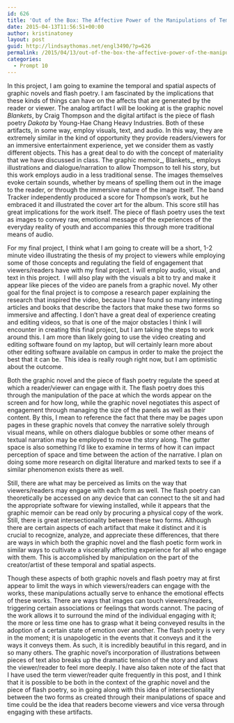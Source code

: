 ```yaml
---
id: 626
title: 'Out of the Box: The Affective Power of the Manipulations of Temporality and Spatiality in Graphic Novels and Flash Poetry'
date: 2015-04-13T11:56:51+00:00
author: kristinatoney
layout: post
guid: http://lindsaythomas.net/engl3490/?p=626
permalink: /2015/04/13/out-of-the-box-the-affective-power-of-the-manipulations-of-temporality-and-spatiality-in-graphic-novels-and-flash-poetry/
categories:
  - Prompt 10
---
```

In this project, I am going to examine the temporal and spatial aspects of graphic novels and flash poetry. I am fascinated by the implications that these kinds of things can have on the affects that are generated by the reader or viewer. The analog artifact I will be looking at is the graphic novel _Blankets_, by Craig Thompson and the digital artifact is the piece of flash poetry _Dakota_ by Young-Hae Chang Heavy Industries. Both of these artifacts, in some way, employ visuals, text, and audio. In this way, they are extremely similar in the kind of opportunity they provide readers/viewers for an immersive entertainment experience, yet we consider them as vastly different objects. This has a great deal to do with the concept of materiality that we have discussed in class. The graphic memoir_, Blankets_, employs illustrations and dialogue/narration to allow Thompson to tell his story, but this work employs audio in a less traditional sense. The images themselves evoke certain sounds, whether by means of spelling them out in the image to the reader, or through the immersive nature of the image itself. The band Tracker independently produced a score for Thompson’s work, but he embraced it and illustrated the cover art for the album. This score still has great implications for the work itself. The piece of flash poetry uses the text as images to convey raw, emotional message of the experiences of the everyday reality of youth and accompanies this through more traditional means of audio.

For my final project, I think what I am going to create will be a short, 1-2 minute video illustrating the thesis of my project to viewers while employing some of those concepts and regulating the field of engagement that viewers/readers have with my final project. I will employ audio, visual, and text in this project.  I will also play with the visuals a bit to try and make it appear like pieces of the video are panels from a graphic novel. My other goal for the final project is to compose a research paper explaining the research that inspired the video, because I have found so many interesting articles and books that describe the factors that make these two forms so immersive and affecting. I don’t have a great deal of experience creating and editing videos, so that is one of the major obstacles I think I will encounter in creating this final project, but I am taking the steps to work around this. I am more than likely going to use the video creating and editing software found on my laptop, but will certainly learn more about other editing software available on campus in order to make the project the best that it can be.  This idea is really rough right now, but I am optimistic about the outcome.

Both the graphic novel and the piece of flash poetry regulate the speed at which a reader/viewer can engage with it. The flash poetry does this through the manipulation of the pace at which the words appear on the screen and for how long, while the graphic novel negotiates this aspect of engagement through managing the size of the panels as well as their content. By this, I mean to reference the fact that there may be pages upon pages in these graphic novels that convey the narrative solely through visual means, while on others dialogue bubbles or some other means of textual narration may be employed to move the story along. The gutter space is also something I’d like to examine in terms of how it can impact perception of space and time between the action of the narrative. I plan on doing some more research on digital literature and marked texts to see if a similar phenomenon exists there as well.

Still, there are what may be perceived as limits on the way that viewers/readers may engage with each form as well. The flash poetry can theoretically be accessed on any device that can connect to the sit and had the appropriate software for viewing installed, while it appears that the graphic memoir can be read only by procuring a physical copy of the work. Still, there is great intersectionality between these two forms. Although there are certain aspects of each artifact that make it distinct and it is crucial to recognize, analyze, and appreciate these differences, that there are ways in which both the graphic novel and the flash poetic form work in similar ways to cultivate a viscerally affecting experience for all who engage with them. This is accomplished by manipulation on the part of the creator/artist of these temporal and spatial aspects.

Though these aspects of both graphic novels and flash poetry may at first appear to limit the ways in which viewers/readers can engage with the works, these manipulations actually serve to enhance the emotional effects of these works. There are ways that images can touch viewers/readers, triggering certain associations or feelings that words cannot. The pacing of the work allows it to surround the mind of the individual engaging with it; the more or less time one has to grasp what it being conveyed results in the adoption of a certain state of emotion over another. The flash poetry is very in the moment; it is unapologetic in the events that it conveys and it the ways it conveys them. As such, it is incredibly beautiful in this regard, and in so many others. The graphic novel’s incorporation of illustrations between pieces of text also breaks up the dramatic tension of the story and allows the viewer/reader to feel more deeply. I have also taken note of the fact that I have used the term viewer/reader quite frequently in this post, and I think that it is possible to be both in the context of the graphic novel and the piece of flash poetry, so in going along with this idea of intersectionality between the two forms as created through their manipulations of space and time could be the idea that readers become viewers and vice versa through engaging with these artifacts.

&nbsp;